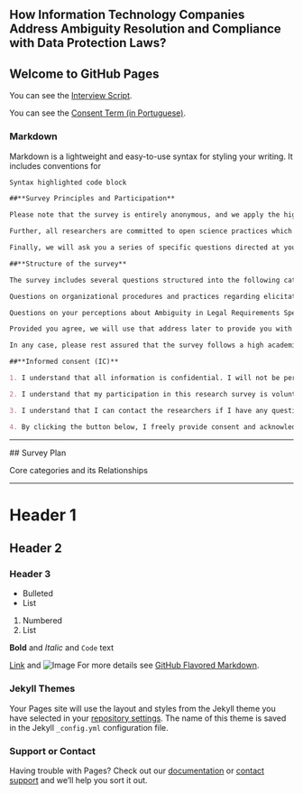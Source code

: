 ## **How Information Technology Companies Address Ambiguity Resolution and Compliance with Data Protection Laws?**

## Welcome to GitHub Pages

You can see the [Interview Script](https://github.com/dorgivalnetto/journal2021/blob/gh-pages/Interview%20Script.pdf).

You can see the [Consent Term (in Portuguese)](https://github.com/dorgivalnetto/journal2021/blob/gh-pages/Termo%20de%20Consentimento%20Livre%20e%20Esclarecido%20(Portuguese).pdf).

### Markdown

Markdown is a lightweight and easy-to-use syntax for styling your writing. It includes conventions for

```markdown
Syntax highlighted code block

##**Survey Principles and Participation**

Please note that the survey is entirely anonymous, and we apply the highest academic standards and the data collection and data analysis.

Further, all researchers are committed to open science practices which means that we will disclose the data collected afterward to the public; however, before disclosing research data, we will sanitize and anonymize it further in case we see specific entries that might allow us to trace back the responses given to a specific organizational setting or professional.

Finally, we will ask you a series of specific questions directed at your experiences made in projects with Data Protection Laws, Privacy Requirements Specification, Addressing Ambiguity Resolution, and Compliance in the organization that your work. That is, if not stated otherwise, please refer to your experiences in your most recent software development iteration.

##**Structure of the survey**

The survey includes several questions structured into the following categories: General information about your profile as an IT professional.

Questions on organizational procedures and practices regarding elicitation and specification legal requirements, handling ambiguity, and legal compliance.

Questions on your perceptions about Ambiguity in Legal Requirements Specification and Legal Compliance In the end, you will be asked to enter your email address voluntarily.

Provided you agree, we will use that address later to provide you with an overview of the survey results.

In any case, please rest assured that the survey follows a high academic standard and is conducted anonymously, and the address will be removed from the data set during the export so that no association with your answers will be possible.  

##**Informed consent (IC)**

1. I understand that all information is confidential. I will not be personally identified. I agree to complete the survey for research purposes and that the data derived from this anonymous survey may be published in journals, conferences, and author Ph.D. Thesis.

2. I understand that my participation in this research survey is voluntary and that declining to participate will involve no penalty or loss of benefits. If I choose, I may withdraw my participation at any time. I also understand that I may decline to answer any questions that I am not comfortable answering if I choose to participate.

3. I understand that I can contact the researchers if I have any questions about the research survey. I am aware that my consent will not directly benefit me. I am also aware that the author will maintain the data collected in perpetuity and may utilize data for future academic work.

4. By clicking the button below, I freely provide consent and acknowledge my rights as a voluntary research participant as outlined above and provide consent to the researchers to use my information in researching the areas noted above and start with the survey.


```

<hr>
## Survey Plan

<img src="https://user-images.githubusercontent.com/1128903/136506802-fc797727-2d65-454d-bf40-48b71d51ef62.png" class="img-responsive" alt=""> <br>
Core categories and its Relationships <br>

<hr>

# Header 1
## Header 2
### Header 3


- Bulleted
- List

1. Numbered
2. List

**Bold** and _Italic_ and `Code` text

[Link](url) and ![Image](src)
For more details see [GitHub Flavored Markdown](https://guides.github.com/features/mastering-markdown/).

### Jekyll Themes

Your Pages site will use the layout and styles from the Jekyll theme you have selected in your [repository settings](https://github.com/dorgivalnetto/journal2021/settings/pages). The name of this theme is saved in the Jekyll `_config.yml` configuration file.

### Support or Contact

Having trouble with Pages? Check out our [documentation](https://docs.github.com/categories/github-pages-basics/) or [contact support](https://support.github.com/contact) and we’ll help you sort it out.
